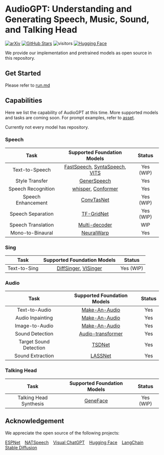 # AudioGPT: Understanding and Generating Speech, Music, Sound, and Talking Head

[![arXiv](https://img.shields.io/badge/arXiv-Paper-<COLOR>.svg)](https://arxiv.org/abs/2304.12995)
[![GitHub Stars](https://img.shields.io/github/stars/AIGC-Audio/AudioGPT?style=social)](https://github.com/AIGC-Audio/AudioGPT)
![visitors](https://visitor-badge.glitch.me/badge?page_id=AIGC-Audio.AudioGPT)
[![Hugging Face](https://img.shields.io/badge/%F0%9F%A4%97%20Hugging%20Face-blue)](https://huggingface.co/spaces/AIGC-Audio/AudioGPT)


We provide our implementation and pretrained models as open source in this repository.


## Get Started

Please refer to [run.md](run.md)


## Capabilities

Here we list the capability of AudioGPT at this time. More supported models and tasks are coming soon. For prompt examples, refer to [asset](assets/README.md).

Currently not every model has repository.
### Speech
|            Task            |   Supported Foundation Models   | Status |
|:--------------------------:|:-------------------------------:|:------:|
|       Text-to-Speech       | [FastSpeech](https://github.com/ming024/FastSpeech2), [SyntaSpeech](https://github.com/yerfor/SyntaSpeech), [VITS](https://github.com/jaywalnut310/vits) |  Yes (WIP)   |
|       Style Transfer       |         [GenerSpeech](https://github.com/Rongjiehuang/GenerSpeech)         |  Yes   |
|     Speech Recognition     |           [whisper](https://github.com/openai/whisper), [Conformer](https://github.com/sooftware/conformer)           |  Yes   |
|     Speech Enhancement     |          [ConvTasNet]()         |  Yes (WIP)   |
|     Speech Separation      |          [TF-GridNet](https://arxiv.org/pdf/2211.12433.pdf)         |  Yes (WIP)   |
|     Speech Translation     |          [Multi-decoder](https://arxiv.org/pdf/2109.12804.pdf)      |  WIP   |
|      Mono-to-Binaural      |          [NeuralWarp](https://github.com/fdarmon/NeuralWarp)         |  Yes   |

### Sing

|           Task            |   Supported Foundation Models   | Status |
|:-------------------------:|:-------------------------------:|:------:|
|       Text-to-Sing        |         [DiffSinger](), [VISinger]()          |  Yes (WIP)   |

### Audio
|          Task          | Supported Foundation Models | Status |
|:----------------------:|:---------------------------:|:------:|
|     Text-to-Audio      |      [Make-An-Audio]()      |  Yes   |
|    Audio Inpainting    |      [Make-An-Audio]()      |  Yes   |
|     Image-to-Audio     |      [Make-An-Audio]()      |  Yes   |
|    Sound Detection     |    [Audio-transformer](https://github.com/RetroCirce/HTS-Audio-Transformer)    | Yes    |
| Target Sound Detection |    [TSDNet](https://github.com/gy65896/TSDNet)    |  Yes   |
|    Sound Extraction    |    [LASSNet](https://github.com/liuxubo717/LASS)    |  Yes   |


### Talking Head

|           Task            |   Supported Foundation Models   |   Status   |
|:-------------------------:|:-------------------------------:|:----------:|
|  Talking Head Synthesis   |          [GeneFace](https://github.com/yerfor/GeneFace)           | Yes (WIP)  |


## Acknowledgement
We appreciate the open source of the following projects:

[ESPNet](https://github.com/espnet/espnet) &#8194;
[NATSpeech](https://github.com/NATSpeech/NATSpeech) &#8194;
[Visual ChatGPT](https://github.com/microsoft/visual-chatgpt) &#8194;
[Hugging Face](https://github.com/huggingface) &#8194;
[LangChain](https://github.com/hwchase17/langchain) &#8194;
[Stable Diffusion](https://github.com/CompVis/stable-diffusion) &#8194;

